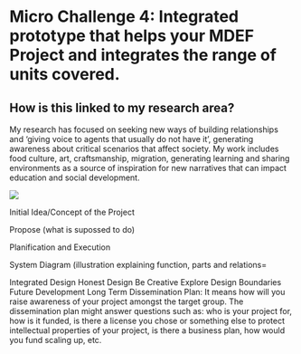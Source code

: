 # Micro Challenge 4: Integrated prototype that helps your MDEF Project and integrates the range of units covered. 

## How is this linked to my research area?

My research has focused on seeking new ways of building relationships and ‘giving voice to agents that usually do not have it’, generating awareness about critical scenarios that affect society. My work includes food culture, art, craftsmanship, migration, generating learning and sharing environments as a source of inspiration for new narratives that can impact education and social development.

![](https://github.com/jose-hirmas/fabchallenge4/edit/main/interesesfab4.jpg)


Initial Idea/Concept of the Project

Propose (what is supossed to do)

Planification and Execution

System Diagram (illustration explaining function, parts and relations=

Integrated Design
Honest Design
Be Creative
Explore Design Boundaries
Future Development
Long Term Dissemination Plan: It means how will you raise awareness of your project amongst the target group. The dissemination plan might answer questions such as: who is your project for, how is it funded, is there a license you chose or something else to protect intellectual properties of your project, is there a business plan, how would you fund scaling up, etc.
